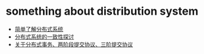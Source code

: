 # something about distribution system

- [简单了解分布式系统](http://blog.jobbole.com/95588/)
- [分布式系统的一致性探讨](http://blog.jobbole.com/95618/)
- [关于分布式事务、两阶段提交协议、三阶提交协议](http://blog.jobbole.com/95632/)